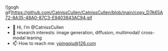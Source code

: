 ![gogh gif]https://github.com/CatnissCullen/CatnissCullen/blob/main/copy_D7A65A72-8A35-48A0-87C3-E9403843AC94.gif
- 👋 Hi, I’m @CatnissCullen
- 🌱 research interests: image generation, diffusion, multimodal/ cross-modal leaning
- 📫 How to reach me: ypingqiu@126.com

<!---
CatnissCullen/CatnissCullen is a ✨ special ✨ repository because its `README.md` (this file) appears on your GitHub profile.
You can click the Preview link to take a look at your changes.
--->
